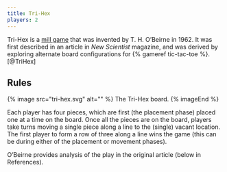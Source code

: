 ```yaml
---
title: Tri-Hex
players: 2
---
```


Tri-Hex is a [mill game](/articles/mill-games/) that was invented by T. H.
O’Beirne in 1962. It was first described in an article in <cite>New
Scientist</cite> magazine, and was derived by exploring alternate board
configurations for {% gameref tic-tac-toe %}.[@TriHex]

<!-- excerpt -->

## Rules

{% image 
    src="tri-hex.svg"
    alt="" %}
The Tri-Hex board.
{% imageEnd %}

Each player has four pieces, which are first (the placement phase) placed one at
a time on the board. Once all the pieces are on the board, players take turns
moving a single piece along a line to the (single) vacant location. The first
player to form a row of three along a line wins the game (this can be during
either of the placement or movement phases).

O’Beirne provides analysis of the play in the original article (below in References).
